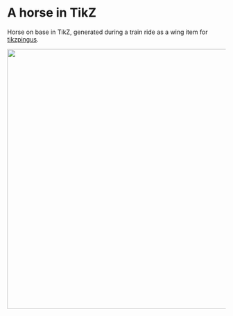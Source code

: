# A horse in TikZ

Horse on base in TikZ, generated during a train ride as a wing item for [tikzpingus](https://github.com/EagleoutIce?tab=repositories).

[<img src="https://github.com/EagleoutIce/horse/blob/gh-pages/preview-1.png?raw=true" width="600"/>](https://media.githubusercontent.com/media/EagleoutIce/horse/gh-pages/horse.pdf)
